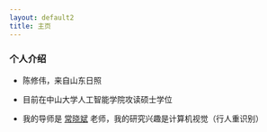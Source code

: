 ```yaml
---
layout: default2
title: 主页
---
```



### 个人介绍

  
* 陈修伟，来自山东日照
  
* 目前在中山大学人工智能学院攻读硕士学位
  
* 我的导师是 [常晓斌](https://xb-chang.github.io/) 老师，我的研究兴趣是计算机视觉（行人重识别）




